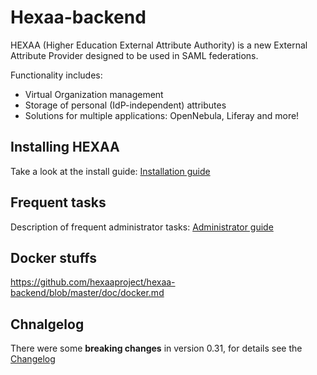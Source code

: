 Hexaa-backend
========================

HEXAA (Higher Education External Attribute Authority) is a new External Attribute Provider designed to be used in SAML federations.

Functionality includes:

+ Virtual Organization management
+ Storage of personal (IdP-independent) attributes
+ Solutions for multiple applications: OpenNebula, Liferay and more!

Installing HEXAA
----------------

Take a look at the install guide:
[Installation guide](https://github.com/hexaaproject/hexaa-backend/blob/master/doc/installation.md)

Frequent tasks
--------------

Description of frequent administrator tasks:
[Administrator guide](https://github.com/hexaaproject/hexaa-backend/blob/master/doc/administrator-guide.md)

Docker stuffs
-------------
https://github.com/hexaaproject/hexaa-backend/blob/master/doc/docker.md

Chnalgelog
----------
There were some __breaking changes__ in version 0.31, for details see the [Changelog](https://github.com/hexaaproject/hexaa-backend/blob/master/doc/CHANGELOG.md)